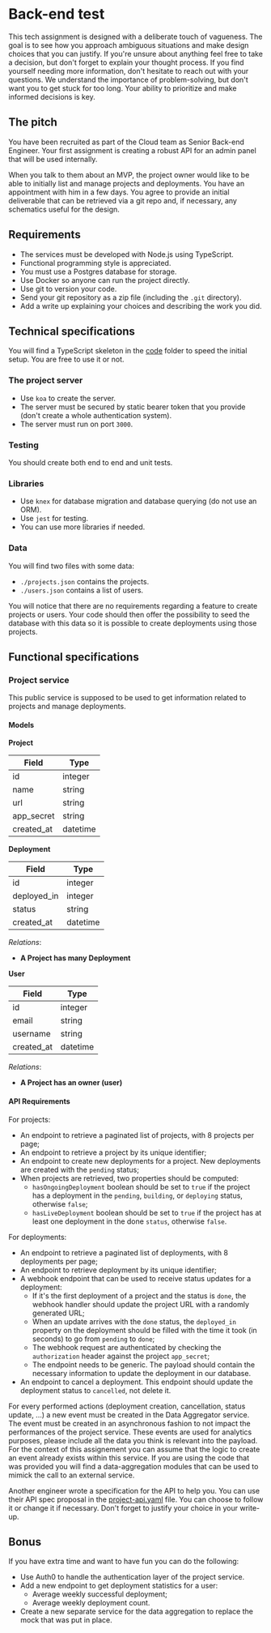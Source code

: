 # Back-end test

This tech assignment is designed with a deliberate touch of vagueness. The goal is to see how you approach ambiguous situations and make design choices that you can justify. If you're unsure about anything feel free to take a decision, but don't forget to explain your thought process. If you find yourself needing more information, don't hesitate to reach out with your questions. We understand the importance of problem-solving, but don't want you to get stuck for too long. Your ability to prioritize and make informed decisions is key.

## The pitch

You have been recruited as part of the Cloud team as Senior Back-end Engineer. Your first assignment is creating a robust API for an admin panel that will be used internally. 

When you talk to them about an MVP, the project owner would like to be able to initially list and manage projects and deployments. You have an appointment with him in a few days. You agree to provide an initial deliverable that can be retrieved via a git repo and, if necessary, any schematics useful for the design.

## Requirements

- The services must be developed with Node.js using TypeScript.
- Functional programming style is appreciated.
- You must use a Postgres database for storage. 
- Use Docker so anyone can run the project directly.
- Use git to version your code.
- Send your git repository as a zip file (including the `.git` directory).
- Add a write up explaining your choices and describing the work you did.

## Technical specifications

You will find a TypeScript skeleton in the [code](./code) folder to speed the initial setup. You are free to use it or not.

### The project server

- Use `koa` to create the server.
- The server must be secured by static bearer token that you provide (don't create a whole authentication system).
- The server must run on port `3000`.

### Testing

You should create both end to end and unit tests.

### Libraries

- Use `knex` for database migration and database querying (do not use an ORM).
- Use `jest` for testing.
- You can use more libraries if needed.

### Data

You will find two files with some data:

- `./projects.json` contains the projects.
- `./users.json` contains a list of users.

You will notice that there are no requirements regarding a feature to create projects or users. Your code should then offer the possibility to seed the database with this data so it is possible to create deployments using those projects.

## Functional specifications

### Project service

This public service is supposed to be used to get information related to projects and manage deployments.

#### Models

**Project**

| Field       | Type     |
| ----------- | -------- |
| id          | integer  |
| name        | string   |
| url         | string   | (is nullable)
| app_secret  | string   |
| created_at  | datetime |

**Deployment**

| Field       | Type     |
| ----------- | -------- |
| id          | integer  |
| deployed_in | integer  | (is nullable. It represent the time, in seconds, it took for the deployment to finish.)
| status      | string   | (possible values are `pending`, `building`, `deploying`, `failed`, `cancelled`, and `done`)
| created_at  | datetime |

_Relations_:

- **A Project has many Deployment**

**User**

| Field        | Type     |
| ------------ | -------- |
| id           | integer  |
| email        | string   |
| username     | string   |
| created_at   | datetime |

_Relations_:

- **A Project has an owner (user)**

#### API Requirements

For projects:
- An endpoint to retrieve a paginated list of projects, with 8 projects per page;
- An endpoint to retrieve a project by its unique identifier;
- An endpoint to create new deployments for a project. New deployments are created with the `pending` status;
- When projects are retrieved, two properties should be computed:
  - `hasOngoingDeployment` boolean should be set to `true` if the project has a deployment in the `pending`, `building`, or `deploying` status, otherwise `false`;
  - `hasLiveDeployment` boolean should be set to `true` if the project has at least one deployment in the done `status`, otherwise `false`.

For deployments:
  - An endpoint to retrieve a paginated list of deployments, with 8 deployments per page;
  - An endpoint to retrieve deployment by its unique identifier;
  - A webhook endpoint that can be used to receive status updates for a deployment:
    - If it's the first deployment of a project and the status is `done`, the webhook handler should update the project URL with a randomly generated URL;
    - When an update arrives with the `done` status, the `deployed_in` property on the deployment should be filled with the time it took (in seconds) to go from `pending` to `done`;
    - The webhook request are authenticated by checking the `authorization` header against the project `app_secret`;
    - The endpoint needs to be generic. The payload should contain the necessary information to update the deployment in our database.
  - An endpoint to cancel a deployment. This endpoint should update the deployment status to `cancelled`, not delete it.

For every performed actions (deployment creation, cancellation, status update, ...) a new event must be created in the Data Aggregator service. The event must be created in an asynchronous fashion to not impact the performances of the project service. These events are used for analytics purposes, please include all the data you think is relevant into the payload. For the context of this assignement you can assume that the logic to create an event already exists within this service. If you are using the code that was provided you will find a data-aggregation modules that can be used to mimick the call to an external service.

Another engineer wrote a specification for the API to help you. You can use their API spec proposal in the [project-api.yaml](./project-api.yaml) file. You can choose to follow it or change it if necessary. Don't forget to justify your choice in your write-up.

## Bonus

If you have extra time and want to have fun you can do the following:
- Use Auth0 to handle the authentication layer of the project service.
- Add a new endpoint to get deployment statistics for a user:
  - Average weekly successful deployment;
  - Average weekly deployment count.
- Create a new separate service for the data aggregation to replace the mock that was put in place.
